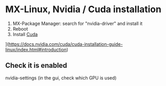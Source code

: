 # MX-Linux, Nvidia / Cuda installation

1. MX-Package Manager: search for "nvidia-driver" and install it
2. Reboot
3. Install [Cuda](https://docs.nvidia.com/cuda/cuda-installation-guide-linux/index.html#introduction)

](https://docs.nvidia.com/cuda/cuda-installation-guide-linux/index.html#introduction)


## Check it is enabled 

nvidia-settings (in the gui, check which GPU is used)

